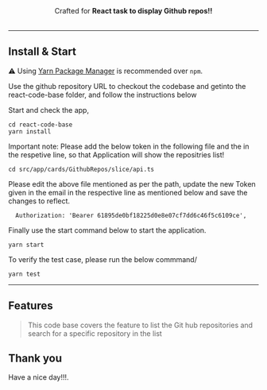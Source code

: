 
<div align="center" >Crafted for <strong>React task to display Github repos!!</strong> <br /> </div>

<br />

---

## Install & Start

⚠️ Using [Yarn Package Manager](https://yarnpkg.com) is recommended over `npm`.

Use the github repository URL to checkout the codebase and getinto the react-code-base folder, and follow the instructions below

Start and check the app,

```shell
cd react-code-base
yarn install
```

Important note: Please add the below token in the following file and the in the respetive line, so that Application will show the repositries list!

```shell
cd src/app/cards/GithubRepos/slice/api.ts
```

Please edit the above file mentioned as per the path, update the new Token given in the email in the respective line as mentioned below and save the changes to reflect.

```shell
  Authorization: 'Bearer 61895de0bf18225d0e8e07cf7dd6c46f5c6109ce',
```

Finally use the start command below to start the application.

```shell
yarn start
```
To verify the test case, please run the below commmand/


```shell
yarn test
```

---

## Features

> This code base covers the feature to list the Git hub repositories and search for a specific repository in the list
## Thank you

Have a nice day!!!.
